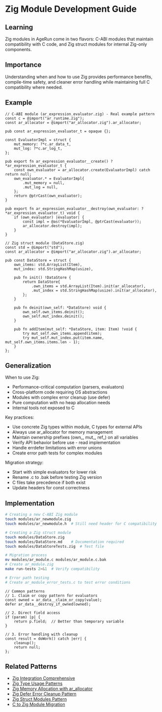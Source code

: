 # Zig Module Development Guide

## Learning

Zig modules in AgeRun come in two flavors: C-ABI modules that maintain compatibility with C code, and Zig struct modules for internal Zig-only components.

## Importance

Understanding when and how to use Zig provides performance benefits, compile-time safety, and cleaner error handling while maintaining full C compatibility where needed.

## Example

```zig
// C-ABI module (ar_expression_evaluator.zig) - Real example pattern
const c = @import("ar_runtime.zig");
const ar_allocator = @import("ar_allocator.zig").ar_allocator;

pub const ar_expression_evaluator_t = opaque {};

const EvaluatorImpl = struct {
    mut_memory: ?*c.ar_data_t,
    mut_log: ?*c.ar_log_t,
};

pub export fn ar_expression_evaluator__create() ?*ar_expression_evaluator_t {
    const own_evaluator = ar_allocator.create(EvaluatorImpl) catch return null;
    own_evaluator.* = EvaluatorImpl{
        .mut_memory = null,
        .mut_log = null,
    };
    return @ptrCast(own_evaluator);
}

pub export fn ar_expression_evaluator__destroy(own_evaluator: ?*ar_expression_evaluator_t) void {
    if (own_evaluator) |evaluator| {
        const impl = @as(*EvaluatorImpl, @ptrCast(evaluator));
        ar_allocator.destroy(impl);
    }
}

// Zig struct module (DataStore.zig)
const std = @import("std");
const ar_allocator = @import("ar_allocator.zig").ar_allocator;

pub const DataStore = struct {
    own_items: std.ArrayList(Item),
    mut_index: std.StringHashMap(usize),
    
    pub fn init() !DataStore {
        return DataStore{
            .own_items = std.ArrayList(Item).init(ar_allocator),
            .mut_index = std.StringHashMap(usize).init(ar_allocator),
        };
    }
    
    pub fn deinit(own_self: *DataStore) void {
        own_self.own_items.deinit();
        own_self.mut_index.deinit();
    }
    
    pub fn addItem(mut_self: *DataStore, item: Item) !void {
        try mut_self.own_items.append(item);
        try mut_self.mut_index.put(item.name, mut_self.own_items.items.len - 1);
    }
};
```

## Generalization

When to use Zig:
- Performance-critical computation (parsers, evaluators)
- Cross-platform code requiring OS abstractions
- Modules with complex error cleanup (use defer)
- Pure computation with no heap allocation needs
- Internal tools not exposed to C

Key practices:
- Use concrete Zig types within module, C types for external APIs
- Always use ar_allocator for memory management
- Maintain ownership prefixes (own_, mut_, ref_) on all variables
- Verify API behavior before use - read implementation
- Handle errdefer limitations with error unions
- Create error path tests for complex modules

Migration strategy:
- Start with simple evaluators for lower risk
- Rename .c to .bak before testing Zig version
- C files take precedence if both exist
- Update headers for const correctness

## Implementation

```bash
# Creating a new C-ABI Zig module
touch modules/ar_newmodule.zig
touch modules/ar_newmodule.h  # Still need header for C compatibility

# Creating a Zig struct module  
touch modules/DataStore.zig
touch modules/DataStore.md    # Documentation required
touch modules/DataStoreTests.zig  # Test file

# Migration process
mv modules/ar_module.c modules/ar_module.c.bak
# Create ar_module.zig
make run-tests 2>&1  # Verify compatibility

# Error path testing
# Create ar_module_error_tests.c to test error conditions
```

```zig
// Common patterns
// 1. Claim or copy pattern for evaluators
const owned = ar_data__claim_or_copy(value);
defer ar_data__destroy_if_owned(owned);

// 2. Direct field access
if (param) |p| {
    return p.field;  // Better than temporary variable
}

// 3. Error handling with cleanup
const result = doWork() catch |err| {
    cleanup();
    return null;
};
```

## Related Patterns
- [Zig Integration Comprehensive](zig-integration-comprehensive.md)
- [Zig Type Usage Patterns](zig-type-usage-patterns.md)
- [Zig Memory Allocation with ar_allocator](zig-memory-allocation-with-ar-allocator.md)
- [Zig Defer Error Cleanup Pattern](zig-defer-error-cleanup-pattern.md)
- [Zig Struct Modules Pattern](zig-struct-modules-pattern.md)
- [C to Zig Module Migration](c-to-zig-module-migration.md)